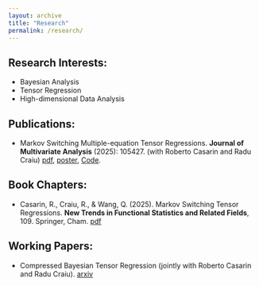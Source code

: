 ```yaml
---
layout: archive
title: "Research"
permalink: /research/
---
```


Research Interests:
------
- Bayesian Analysis
- Tensor Regression
- High-dimensional Data Analysis

Publications:
------
- Markov Switching Multiple-equation Tensor Regressions. **Journal of Multivariate Analysis** (2025): 105427. (with Roberto Casarin and Radu Craiu) [pdf](https://doi.org/10.1016/j.jmva.2025.105427), [poster](/files/poster_mstr.pdf), [Code](https://github.com/qingwang13/Markov-Switching-Tensor-Regression.git).

Book Chapters:
------
- Casarin, R., Craiu, R., & Wang, Q. (2025). Markov Switching Tensor Regressions. **New Trends in Functional Statistics and Related Fields**, 109. Springer, Cham. [pdf](https://link.springer.com/chapter/10.1007/978-3-031-92383-8_14)

Working Papers:
------
- Compressed Bayesian Tensor Regression (jointly with Roberto Casarin and Radu Craiu). [arxiv](https://arxiv.org/abs/2510.01861)